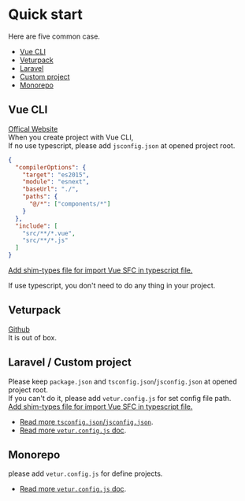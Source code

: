 # Quick start

Here are five common case.

- [Vue CLI](#vue-cli)
- [Veturpack]($veturpack)
- [Laravel](#laravel-custom-project)
- [Custom project](#laravel-custom-project)
- [Monorepo](#monorepo)

## Vue CLI
[Offical Website](https://cli.vuejs.org/)   
When you create project with Vue CLI,   
If no use typescript, please add `jsconfig.json` at opened project root.
```json
{
  "compilerOptions": {
    "target": "es2015",
    "module": "esnext",
    "baseUrl": "./",
    "paths": {
      "@/*": ["components/*"]
    }
  },
  "include": [
    "src/**/*.vue",
    "src/**/*.js"
  ]
}
```
[Add shim-types file for import Vue SFC in typescript file.](/guide/setup.html#typescript)

If use typescript, you don't need to do any thing in your project.

## Veturpack
[Github](https://github.com/octref/veturpack)   
It is out of box.

## Laravel / Custom project
Please keep `package.json` and `tsconfig.json`/`jsconfig.json` at opened project root.   
If you can't do it, please add `vetur.config.js` for set config file path.   
[Add shim-types file for import Vue SFC in typescript file.](/guide/setup.html#typescript)

- [Read more `tsconfig.json`/`jsconfig.json`](/guide/setup.html#project-setup).
- [Read more `vetur.config.js` doc](/guide/setup.html#advanced).

## Monorepo
please add `vetur.config.js` for define projects.

- [Read more `vetur.config.js` doc](/guide/setup.html#advanced).

